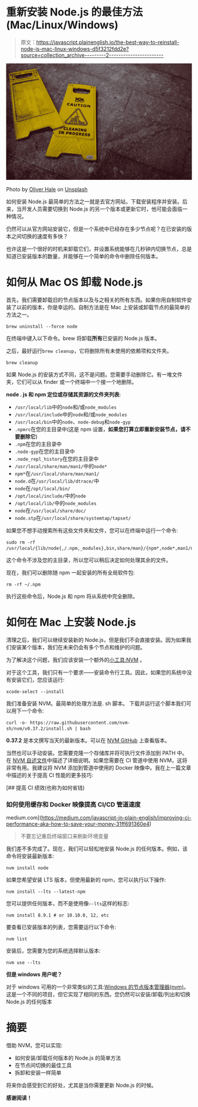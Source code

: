 # 重新安装 Node.js 的最佳方法(Mac/Linux/Windows)

> 原文：<https://javascript.plainenglish.io/the-best-way-to-reinstall-node-js-mac-linux-windows-d5f3212fdd2e?source=collection_archive---------2----------------------->

![](img/f16e39d030579859e8b57e7abae743a9.png)

Photo by [Oliver Hale](https://unsplash.com/@4themorningshoot?utm_source=medium&utm_medium=referral) on [Unsplash](https://unsplash.com?utm_source=medium&utm_medium=referral)

如何安装 Node.js 最简单的方法之一就是去官方网站，下载安装程序并安装。后来，当开发人员需要切换到 Node.js 的另一个版本或更新它时，他可能会面临一种情况。

仍然可以从官方网站安装它，但是一个系统中已经存在多少节点呢？在已安装的版本之间切换的速度有多快？

也许这是一个很好的时机来卸载它们，并设置系统能够在几秒钟内切换节点，总是知道已安装版本的数量，并能够在一个简单的命令中删除任何版本。

# 如何从 Mac OS 卸载 Node.js

首先，我们需要卸载旧的节点版本以及与之相关的所有东西。如果你用自制软件安装了以前的版本，你是幸运的。自制方法是在 Mac 上安装或卸载节点的最简单的方法之一。

```
brew uninstall --force node
```

在终端中键入以下命令。brew 将卸载**所有**已安装的 Node.js 版本。

之后，最好运行`brew cleanup`，它将删除所有未使用的依赖项和文件夹。

```
brew cleanup
```

如果 Node.js 的安装方式不同，这不是问题。您需要手动删除它。有一堆文件夹，它们可以从 finder 或一个终端中一个接一个地删除。

**node . js 和 npm 定位或存储其资源的文件夹列表**:

*   `/usr/local/lib`中的`node`和/或`node_modules`
*   `/usr/local/include`中的`node`和/或`node_modules`
*   `/usr/local/bin`中的`node`、`node-debug`和`node-gyp`
*   `.npmrc`在您的主目录中(这是 npm 设置，**如果您打算立即重新安装节点，请不要删除它**)
*   `.npm`在您的主目录中
*   `.node-gyp`在您的主目录中
*   `.node_repl_history`在您的主目录中
*   `/usr/local/share/man/man1/`中的`node*`
*   `npm*`在`/usr/local/share/man/man1/`
*   `node.d`在`/usr/local/lib/dtrace/`中
*   `node`在`/opt/local/bin/`
*   `/opt/local/include/`中的`node`
*   `/opt/local/lib/`中的`node_modules`
*   `node`在`/usr/local/share/doc/`
*   `node.stp`在`/usr/local/share/systemtap/tapset/`

如果您不想手动搜索所有这些文件夹和文件，您可以在终端中运行一个命令:

```
sudo rm -rf /usr/local/{lib/node{,/.npm,_modules},bin,share/man}/{npm*,node*,man1/node*}
```

这个命令不涉及您的主目录，所以您可以稍后决定如何处理其余的文件。

现在，我们可以删除随 npm 一起安装的所有全局软件包:

```
rm -rf ~/.npm
```

执行这些命令后，Node.js 和 npm 将从系统中完全删除。

# 如何在 Mac 上安装 Node.js

清理之后，我们可以继续安装新的 Node.js，但是我们不会直接安装。因为如果我们安装某个版本，我们在未来仍会有多个节点和维护的问题。

为了解决这个问题，我们应该安装一个额外的[小工具:NVM](https://github.com/nvm-sh/nvm) 。

对于这个工具，我们只有一个要求——安装命令行工具。因此，如果您的系统中没有安装它们，您应该运行:

```
xcode-select --install
```

我们准备安装 NVM。最简单的处理方法是. sh 脚本。
下载并运行这个脚本我们可以用下一个命令:

```
curl -o- https://raw.githubusercontent.com/nvm-sh/nvm/v0.37.2/install.sh | bash
```

**0.37.2** 是本文撰写当天的最新版本。可以在 [NVM GitHub](https://github.com/nvm-sh/nvm/releases) 上查看版本。

当然也可以手动安装。您需要克隆一个存储库并将可执行文件添加到 PATH 中。在 [NVM 自述文件](https://github.com/nvm-sh/nvm#git-install)中描述了详细说明。如果您需要在 CI 管道中使用 NVM，这将非常有用。我建议将 NVM 添加到管道中使用的 Docker 映像中。我在上一篇文章中描述的关于提高 CI 性能的更多技巧:

[](https://medium.com/javascript-in-plain-english/improving-ci-performance-aka-how-to-save-your-money-31ff691360e4) [## 提高 CI 绩效(也称为如何省钱)

### 如何使用缓存和 Docker 映像提高 CI/CD 管道速度

medium.com](https://medium.com/javascript-in-plain-english/improving-ci-performance-aka-how-to-save-your-money-31ff691360e4) 

> 不要忘记重启终端窗口来刷新环境变量

我们差不多完成了。现在，我们可以轻松地安装 Node.js 的任何版本。例如，该命令将安装最新版本:

```
nvm install node
```

如果您希望安装 LTS 版本，但使用最新的 npm，您可以执行以下操作:

```
nvm install --lts --latest-npm
```

您可以提供任何版本，而不是使用像`—-lts`这样的标志:

```
nvm install 8.9.1 # or 10.10.0, 12, etc
```

要查看已安装版本的列表，您需要运行以下命令:

```
nvm list
```

安装后，您需要为您的系统选择默认版本:

```
nvm use --lts
```

**但是 windows 用户呢？**

对于 windows 可用的一个非常类似的工具:[Windows 的节点版本管理器(nvm)](https://github.com/coreybutler/nvm-windows)。这是一个不同的项目，但它实现了相同的东西。您仍然可以安装/卸载/列出和切换 Node.js 的任何版本

# 摘要

借助 NVM，您可以实现:

*   如何安装/卸载任何版本的 Node.js 的简单方法
*   在节点间切换的最佳工具
*   拆卸和安装一样简单

将来你会感受到它的好处，尤其是当你需要更新 Node.js 的时候。

**感谢阅读！**